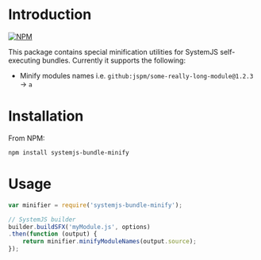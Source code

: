 Introduction
============
[![NPM](https://nodei.co/npm/systemjs-bundle-minify.png)](https://nodei.co/npm/systemjs-bundle-minify/)

This package contains special minification utilities for SystemJS self-executing bundles.
Currently it supports the following:
+ Minify modules names i.e. `github:jspm/some-really-long-module@1.2.3` -> `a`

Installation
============
From NPM:

    npm install systemjs-bundle-minify

Usage
=====
```js
var minifier = require('systemjs-bundle-minify');

// SystemJS builder
builder.buildSFX('myModule.js', options)
.then(function (output) {
    return minifier.minifyModuleNames(output.source);
});
```
